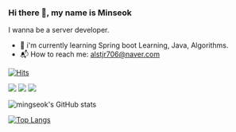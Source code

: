 ### Hi there 👋, my name is Minseok

I wanna be a server developer.
 - 🌱 i'm currently learning Spring boot Learning, Java, Algorithms.
 - 📬 How to reach me: alstjr706@naver.com 


[![Hits](https://hits.seeyoufarm.com/api/count/incr/badge.svg?url=https%3A%2F%2Fgithub.com%2Fmingseok%2Fmingseok.git&count_bg=%23724CDE&title_bg=%23676767&icon=github.svg&icon_color=%23FFFFFF&title=hits&edge_flat=false)](https://hits.seeyoufarm.com)



<img src="https://img.shields.io/badge/Java-007396?style=flat-square&logo=Java&logoColor=white"/></a>
<img src="https://img.shields.io/badge/Spring-6DB33F?style=flat-square&logo=Spring&logoColor=white"/></a>
<img src="https://img.shields.io/badge/Spring Boot-6DB33F?style=flat-square&logo=Spring Boot&logoColor=white"/></a>



![mingseok's GitHub stats](https://github-readme-stats.vercel.app/api?username=mingseok&show_icons=true&theme=radical)


[![Top Langs](https://github-readme-stats.vercel.app/api/top-langs/?username=mingseok&layout=compact&theme=radical&langs_count=10)](https://github.com/anuraghazra/github-readme-stats)
